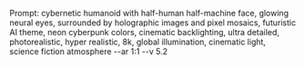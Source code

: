 Prompt:
cybernetic humanoid with half-human half-machine face, glowing neural eyes, surrounded by holographic images and pixel mosaics, futuristic AI theme, neon cyberpunk colors, cinematic backlighting, ultra detailed, photorealistic, hyper realistic, 8k, global illumination, cinematic light, science fiction atmosphere --ar 1:1 --v 5.2